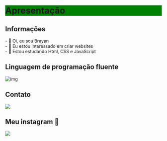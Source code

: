 <h1 style="background-color:green;">Apresentação</h1>
<h2>Informações</h2>
- 👋 Oi, eu sou Brayan<br>
- 👀 Eu estou interessado em criar websites<br>
- 🌱 Estou estudando Html, CSS e JavaScript<br>
<h2>Linguagem de programação fluente</h2>
<img src="https://img.shields.io/badge/Python-FFD43B?style=for-the-badge&logo=python&logoColor=blue" alt="img">
<h2>Contato</h2>
<a title="Twitter @cybbrayan" href="https://twitter.com/cybbrayan" target="_blank"><img src="https://img.shields.io/badge/Twitter-1DA1F2?style=for-the-badge&logo=twitter&logoColor=white"></a>
<h2>Meu instagram 🙂</h2>
<a target="_blank" href="https://www.instagram.com/cybbrayan/" title="Instagram @cybbrayan"><img src="https://img.shields.io/badge/Instagram-E4405F?style=for-the-badge&logo=instagram&logoColor=white"></a>
